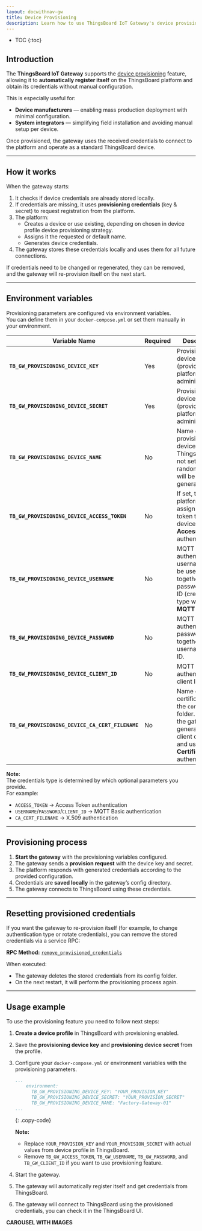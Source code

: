 ```yaml
---
layout: docwithnav-gw
title: Device Provisioning
description: Learn how to use ThingsBoard IoT Gateway's device provisioning feature to automatically register and obtain credentials from the platform.
---
```


* TOC
{:toc}

## Introduction

The **ThingsBoard IoT Gateway** supports the [device provisioning](https://thingsboard.io/docs/user-guide/device-provisioning/) feature, allowing it to **automatically register itself** on the ThingsBoard platform and obtain its credentials without manual configuration.  

This is especially useful for:  
- **Device manufacturers** — enabling mass production deployment with minimal configuration.  
- **System integrators** — simplifying field installation and avoiding manual setup per device.  

Once provisioned, the gateway uses the received credentials to connect to the platform and operate as a standard ThingsBoard device.  

---

## How it works

When the gateway starts:  
1. It checks if device credentials are already stored locally.  
2. If credentials are missing, it uses **provisioning credentials** (key & secret) to request registration from the platform.  
3. The platform:  
    - Creates a device or use existing, depending on chosen in device profile device provisioning strategy.
    - Assigns it the requested or default name.
    - Generates device credentials.
4. The gateway stores these credentials locally and uses them for all future connections.

If credentials need to be changed or regenerated, they can be removed, and the gateway will re-provision itself on the next start.  

---

## Environment variables

Provisioning parameters are configured via environment variables.  
You can define them in your `docker-compose.yml` or set them manually in your environment.  

| Variable Name                               | Required | Description |
|---------------------------------------------|----------|-------------|
| **`TB_GW_PROVISIONING_DEVICE_KEY`**         | Yes      | Provisioning device key (provided by platform administrator). |
| **`TB_GW_PROVISIONING_DEVICE_SECRET`**      | Yes      | Provisioning device secret (provided by platform administrator). |
| **`TB_GW_PROVISIONING_DEVICE_NAME`**        | No       | Name of the provisioned device in ThingsBoard. If not set, a random name will be generated. |
| **`TB_GW_PROVISIONING_DEVICE_ACCESS_TOKEN`**| No       | If set, the platform will assign this token to the device and use **Access Token** authentication. |
| **`TB_GW_PROVISIONING_DEVICE_USERNAME`**    | No       | MQTT Basic authentication username. Must be used together with password/client ID (credentials type will be **MQTT Basic**). |
| **`TB_GW_PROVISIONING_DEVICE_PASSWORD`**    | No       | MQTT Basic authentication password. Used together with username/client ID. |
| **`TB_GW_PROVISIONING_DEVICE_CLIENT_ID`**   | No       | MQTT Basic authentication client ID. |
| **`TB_GW_PROVISIONING_DEVICE_CA_CERT_FILENAME`** | No  | Name of CA certificate file in the `config/` folder. If set, the gateway will generate a client certificate and use **X.509 Certificate** authentication. |

**Note:**  
The credentials type is determined by which optional parameters you provide.  
For example:  
- `ACCESS_TOKEN` → Access Token authentication
- `USERNAME`/`PASSWORD`/`CLIENT_ID` → MQTT Basic authentication
- `CA_CERT_FILENAME` → X.509 authentication

---

## Provisioning process

1. **Start the gateway** with the provisioning variables configured.
2. The gateway sends a **provision request** with the device key and secret.
3. The platform responds with generated credentials according to the provided configuration.
4. Credentials are **saved locally** in the gateway’s config directory.
5. The gateway connects to ThingsBoard using these credentials.

---

## Resetting provisioned credentials

If you want the gateway to re-provision itself (for example, to change authentication type or rotate credentials), you can remove the stored credentials via a service RPC:

**RPC Method:** [`remove_provisioned_credentials`](/docs/iot-gateway/guides/how-to-use-gateway-rpc-methods/#remove_provisioned_credentials-rpc-method)

When executed:
- The gateway deletes the stored credentials from its config folder.
- On the next restart, it will perform the provisioning process again.

---

## Usage example

To use the provisioning feature you need to follow next steps:

1. **Create a device profile** in ThingsBoard with provisioning enabled. 
2. Save the **provisioning device key** and **provisioning device secret** from the profile.
3. Configure your `docker-compose.yml` or environment variables with the provisioning parameters.

    ```yaml
    ...
        environment:
          TB_GW_PROVISIONING_DEVICE_KEY: "YOUR_PROVISION_KEY"
          TB_GW_PROVISIONING_DEVICE_SECRET: "YOUR_PROVISION_SECRET"
          TB_GW_PROVISIONING_DEVICE_NAME: "Factory-Gateway-01"
    ...
    ```
    {: .copy-code}

    **Note:**

    - Replace `YOUR_PROVISION_KEY` and `YOUR_PROVISION_SECRET` with actual values from device profile in ThingsBoard.
    - Remove `TB_GW_ACCESS_TOKEN`, `TB_GW_USERNAME`, `TB_GW_PASSWORD`, and `TB_GW_CLIENT_ID` if you want to use provisioning feature.

4. Start the gateway.
5. The gateway will automatically register itself and get credentials from ThingsBoard.
6. The gateway will connect to ThingsBoard using the provisioned credentials, you can check it in the ThingsBoard UI.  

**CAROUSEL WITH IMAGES**
